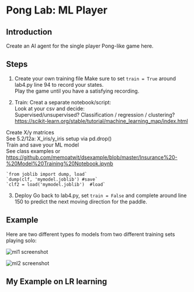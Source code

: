 # Pong Lab: ML Player


## Introduction
Create an AI agent for the single player Pong-like game here.

## Steps

1. Create your own training file 
Make sure to set  `train = True` around lab4.py line 94 to record your states.  
Play the game until you have a satisfying recording. 

2. Train: 
Creat a separate notebook/script:  
Look at your csv and decide:  
	Supervised/unsupervised?
	Classification / regression / clustering? 
	https://scikit-learn.org/stable/tutorial/machine_learning_map/index.html

Create X/y matrices  
See 5.2/12a: X_iris/y_iris setup via pd.drop()  
Train and save your ML model  
See class examples or https://github.com/memoatwit/dsexample/blob/master/Insurance%20-%20Model%20Training%20Notebook.ipynb
	
	`from joblib import dump, load`  
	`dump(clf, 'mymodel.joblib') #save`  
	`clf2 = load('mymodel.joblib')  #load`  
3. Deploy
Go back to lab4.py, set `train = False` and complete around line 150 to predict the next moving direction for the paddle. 

## Example
Here are two different types fo models from two different training sets playing solo:

![ml1 screenshot](./pong_ml1.gif)

![ml2 screenshot](./pong_ml2.gif)



## My Example on LR learning

